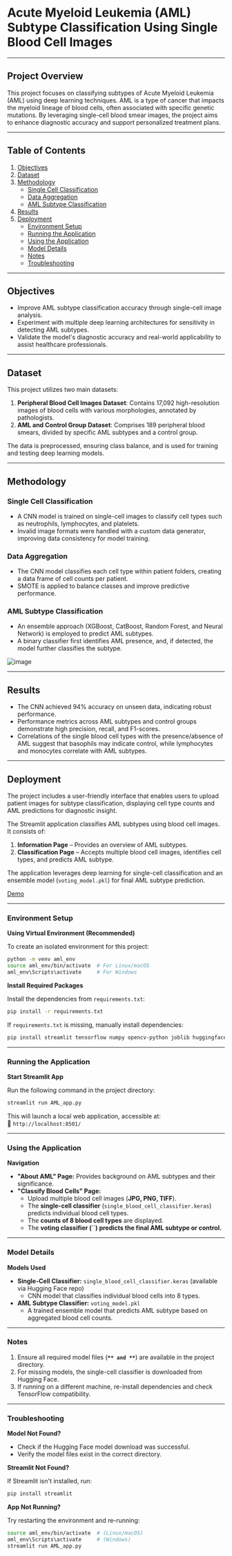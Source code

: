 # Acute Myeloid Leukemia (AML) Subtype Classification Using Single Blood Cell Images

---
## Project Overview

This project focuses on classifying subtypes of Acute Myeloid Leukemia (AML) using deep learning techniques. AML is a type of cancer that impacts the myeloid lineage of blood cells, often associated with specific genetic mutations. By leveraging single-cell blood smear images, the project aims to enhance diagnostic accuracy and support personalized treatment plans.

---
## Table of Contents
1. [Objectives](#objectives)
2. [Dataset](#dataset)
3. [Methodology](#methodology)
   - [Single Cell Classification](#single-cell-classification)
   - [Data Aggregation](#data-aggregation)
   - [AML Subtype Classification](#aml-subtype-classification)
4. [Results](#results)
5. [Deployment](#deployment)
   - [Environment Setup](#environment-setup)
   - [Running the Application](#running-the-application)
   - [Using the Application](#using-the-application)
   - [Model Details](#model-details)
   - [Notes](#notes)
   - [Troubleshooting](#troubleshooting)
   
---
## Objectives

- Improve AML subtype classification accuracy through single-cell image analysis.
- Experiment with multiple deep learning architectures for sensitivity in detecting AML subtypes.
- Validate the model's diagnostic accuracy and real-world applicability to assist healthcare professionals.
---
## Dataset

This project utilizes two main datasets:
1. **Peripheral Blood Cell Images Dataset**: Contains 17,092 high-resolution images of blood cells with various morphologies, annotated by pathologists.
2. **AML and Control Group Dataset**: Comprises 189 peripheral blood smears, divided by specific AML subtypes and a control group.

The data is preprocessed, ensuring class balance, and is used for training and testing deep learning models.

---

## Methodology

### Single Cell Classification

- A CNN model is trained on single-cell images to classify cell types such as neutrophils, lymphocytes, and platelets.
- Invalid image formats were handled with a custom data generator, improving data consistency for model training.

### Data Aggregation

- The CNN model classifies each cell type within patient folders, creating a data frame of cell counts per patient.
- SMOTE is applied to balance classes and improve predictive performance.

### AML Subtype Classification

- An ensemble approach (XGBoost, CatBoost, Random Forest, and Neural Network) is employed to predict AML subtypes.
- A binary classifier first identifies AML presence, and, if detected, the model further classifies the subtype.

![image](https://github.com/user-attachments/assets/0d873077-6487-4d6e-8513-fed141a9c13a)

---
## Results

- The CNN achieved 94% accuracy on unseen data, indicating robust performance.
- Performance metrics across AML subtypes and control groups demonstrate high precision, recall, and F1-scores.
- Correlations of the single blood cell types with the presence/absence of AML suggest that basophils may indicate control, while lymphocytes and monocytes correlate with AML subtypes.

---

## Deployment

The project includes a user-friendly interface that enables users to upload patient images for subtype classification, displaying cell type counts and AML predictions for diagnostic insight.

The Streamlit application classifies AML subtypes using blood cell images. It consists of:

1. **Information Page** – Provides an overview of AML subtypes.
2. **Classification Page** – Accepts multiple blood cell images, identifies cell types, and predicts AML subtype.

The application leverages deep learning for single-cell classification and an ensemble model (`voting_model.pkl`) for final AML subtype prediction.

[Demo](https://drive.google.com/file/d/1sYIbR92YQYGrJCTk6gm-MTWxWLfRUK_X/view?usp=sharing)

---

### Environment Setup

**Using Virtual Environment (Recommended)**

To create an isolated environment for this project:

```bash
python -m venv aml_env
source aml_env/bin/activate  # For Linux/macOS
aml_env\Scripts\activate     # For Windows
```

**Install Required Packages**

Install the dependencies from `requirements.txt`:

```bash
pip install -r requirements.txt
```

If `requirements.txt` is missing, manually install dependencies:

```bash
pip install streamlit tensorflow numpy opencv-python joblib huggingface_hub dill scikeras scikit-learn
```

---

### **Running the Application**

**Start Streamlit App**

Run the following command in the project directory:

```bash
streamlit run AML_app.py
```

This will launch a local web application, accessible at:\
📌 `http://localhost:8501/`

---

### **Using the Application**

**Navigation**

- **"About AML" Page:** Provides background on AML subtypes and their significance.
- **"Classify Blood Cells" Page:**
  - Upload multiple blood cell images (**JPG, PNG, TIFF**).
  - The **single-cell classifier** (`single_blood_cell_classifier.keras`) predicts individual blood cell types.
  - The **counts of 8 blood cell types** are displayed.
  - The **voting classifier (**``**) predicts the final AML subtype or control.**

---

### Model Details

**Models Used**

- **Single-Cell Classifier:** `single_blood_cell_classifier.keras` (available via Hugging Face repo)
  - CNN model that classifies individual blood cells into 8 types.
- **AML Subtype Classifier:** `voting_model.pkl`
  - A trained ensemble model that predicts AML subtype based on aggregated blood cell counts.

---
### Notes

1. Ensure all required model files (**``** and **``**) are available in the project directory.
2. For missing models, the single-cell classifier is downloaded from Hugging Face.
3. If running on a different machine, re-install dependencies and check TensorFlow compatibility.

---
### Troubleshooting

**Model Not Found?**

- Check if the Hugging Face model download was successful.
- Verify the model files exist in the correct directory.

 **Streamlit Not Found?**

If Streamlit isn't installed, run:

```bash
pip install streamlit
```

**App Not Running?**

Try restarting the environment and re-running:

```bash
source aml_env/bin/activate  # (Linux/macOS)  
aml_env\Scripts\activate     # (Windows)  
streamlit run AML_app.py
```



